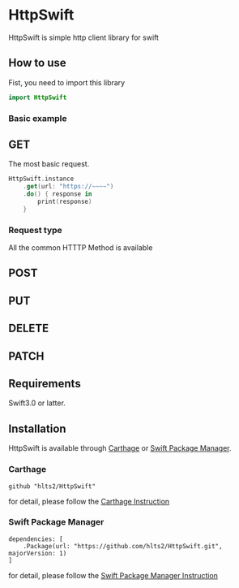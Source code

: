 # HttpSwift
HttpSwift is simple http client library for swift

## How to use
Fist, you need to import this library
```swift
import HttpSwift
```

### Basic example

## GET

The most basic request.

```swift
HttpSwift.instance
    .get(url: "https://~~~~")
    .do() { response in
        print(response)
    }
```

### Request type
All the common HTTTP Method is available

## POST

## PUT

## DELETE

## PATCH

## Requirements
Swift3.0 or latter.

## Installation

HttpSwift is available through [Carthage](https://github.com/Carthage/Carthage) or
[Swift Package Manager](https://github.com/apple/swift-package-manager).

### Carthage

```
github "hlts2/HttpSwift"
```

for detail, please follow the [Carthage Instruction](https://github.com/Carthage/Carthage#if-youre-building-for-ios-tvos-or-watchos)

### Swift Package Manager

```
dependencies: [
    .Package(url: "https://github.com/hlts2/HttpSwift.git", majorVersion: 1)
]
```

for detail, please follow the [Swift Package Manager Instruction](https://github.com/apple/swift-package-manager/blob/master/Documentation/Usage.md)
